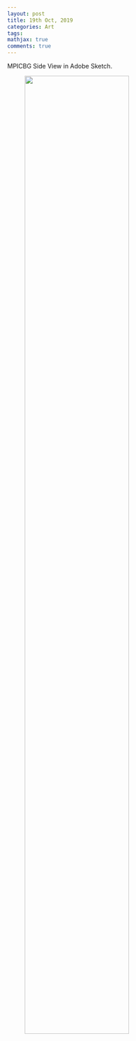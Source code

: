 ```yaml
---
layout: post
title: 19th Oct, 2019
categories: Art
tags:
mathjax: true
comments: true
---
```


MPICBG Side View in Adobe Sketch. 

<p><figure><img src="../images/2019-10-19/mpicbg_sideView.png" width="75%" alt=""/><figcaption></figcaption></figure></p>






  
